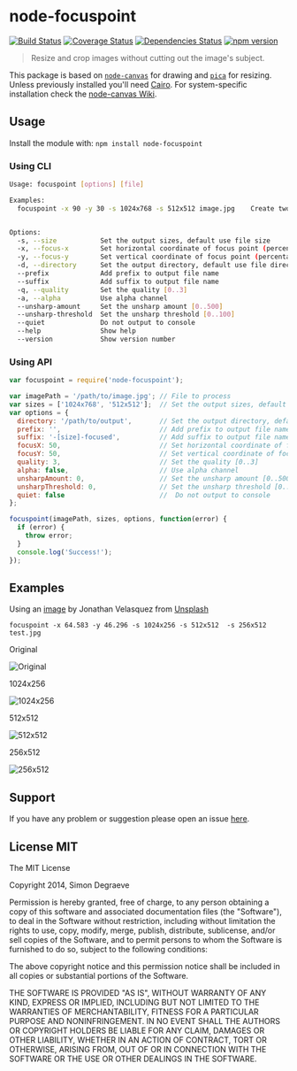 # node-focuspoint

[![Build Status](https://travis-ci.org/SimonDegraeve/node-focuspoint.svg?branch=master)](https://travis-ci.org/SimonDegraeve/node-focuspoint) [![Coverage Status](https://img.shields.io/coveralls/SimonDegraeve/node-focuspoint.svg)](https://coveralls.io/r/SimonDegraeve/node-focuspoint) [![Dependencies Status](https://david-dm.org/SimonDegraeve/node-focuspoint.png)](https://david-dm.org/SimonDegraeve/node-focuspoint) [![npm version](https://badge.fury.io/js/node-focuspoint.svg)](http://badge.fury.io/js/node-focuspoint)

> Resize and crop images without cutting out the image's subject.

This package is based on [`node-canvas`](https://github.com/Automattic/node-canvas) for drawing and [`pica`](https://github.com/nodeca/pica) for resizing. Unless previously installed you'll need [Cairo](http://cairographics.org/). For system-specific installation check the [node-canvas Wiki](https://github.com/LearnBoost/node-canvas/wiki/_pages).

## Usage
Install the module with: `npm install node-focuspoint`

### Using CLI
```sh
Usage: focuspoint [options] [file]

Examples:
  focuspoint -x 90 -y 30 -s 1024x768 -s 512x512 image.jpg    Create two images (1024x768 and 512x512) with focus at 90%x30%


Options:
  -s, --size           Set the output sizes, default use file size
  -x, --focus-x        Set horizontal coordinate of focus point (percentage)    [default: "50"]
  -y, --focus-y        Set vertical coordinate of focus point (percentage)    [default: "50"]
  -d, --directory      Set the output directory, default use file directory
  --prefix             Add prefix to output file name                         [default: ""]
  --suffix             Add suffix to output file name                         [default: "-[size]-focused"]
  -q, --quality        Set the quality [0..3]                                 [default: 3]
  -a, --alpha          Use alpha channel                                      [default: false]
  --unsharp-amount     Set the unsharp amount [0..500]                        [default: 0]
  --unsharp-threshold  Set the unsharp threshold [0..100]                     [default: 0]
  --quiet              Do not output to console                               [default: false]
  --help               Show help
  --version            Show version number

```

### Using API
```javascript
var focuspoint = require('node-focuspoint');

var imagePath = '/path/to/image.jpg'; // File to process
var sizes = ['1024x768', '512x512'];  // Set the output sizes, default use file size
var options = {
  directory: '/path/to/output',       // Set the output directory, default use file directory
  prefix: '',                         // Add prefix to output file name
  suffix: '-[size]-focused',          // Add suffix to output file name, [size] will be replaced by the output size (e.g. '1024x768' )
  focusX: 50,                         // Set horizontal coordinate of focus point (percentage)
  focusY: 50,                         // Set vertical coordinate of focus point (percentage)
  quality: 3,                         // Set the quality [0..3]
  alpha: false,                       // Use alpha channel
  unsharpAmount: 0,                   // Set the unsharp amount [0..500]
  unsharpThreshold: 0,                // Set the unsharp threshold [0..100]
  quiet: false                        //  Do not output to console
};

focuspoint(imagePath, sizes, options, function(error) {
  if (error) {
    throw error;
  }
  console.log('Success!');
});

```
## Examples
Using an [image](https://unsplash.com/photos/4mta-DkJUAg/) by Jonathan Velasquez from [Unsplash](https://unsplash.com/)

`focuspoint -x 64.583 -y 46.296 -s 1024x256 -s 512x512  -s 256x512 test.jpg `

Original

![Original](https://raw.github.com/SimonDegraeve/node-focuspoint/master/examples/test.jpg 'Original')

1024x256

![1024x256](https://raw.github.com/SimonDegraeve/node-focuspoint/master/examples/test-1024x256-focused.jpg '1024x256')

512x512

![512x512](https://raw.github.com/SimonDegraeve/node-focuspoint/master/examples/test-512x512-focused.jpg '512x512')

256x512

![256x512](https://raw.github.com/SimonDegraeve/node-focuspoint/master/examples/test-256x512-focused.jpg '256x512')

## Support
If you have any problem or suggestion please open an issue [here](https://github.com/SimonDegraeve/node-focuspoint/issues).

## License MIT

The MIT License

Copyright 2014, Simon Degraeve

Permission is hereby granted, free of charge, to any person
obtaining a copy of this software and associated documentation
files (the "Software"), to deal in the Software without
restriction, including without limitation the rights to use,
copy, modify, merge, publish, distribute, sublicense, and/or sell
copies of the Software, and to permit persons to whom the
Software is furnished to do so, subject to the following
conditions:

The above copyright notice and this permission notice shall be
included in all copies or substantial portions of the Software.

THE SOFTWARE IS PROVIDED "AS IS", WITHOUT WARRANTY OF ANY KIND,
EXPRESS OR IMPLIED, INCLUDING BUT NOT LIMITED TO THE WARRANTIES
OF MERCHANTABILITY, FITNESS FOR A PARTICULAR PURPOSE AND
NONINFRINGEMENT. IN NO EVENT SHALL THE AUTHORS OR COPYRIGHT
HOLDERS BE LIABLE FOR ANY CLAIM, DAMAGES OR OTHER LIABILITY,
WHETHER IN AN ACTION OF CONTRACT, TORT OR OTHERWISE, ARISING
FROM, OUT OF OR IN CONNECTION WITH THE SOFTWARE OR THE USE OR
OTHER DEALINGS IN THE SOFTWARE.
